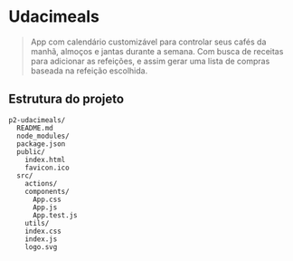 # Udacimeals

> App com calendário customizável para controlar seus cafés da manhã, almoços e jantas durante a semana. Com busca de receitas para adicionar as refeições, e assim gerar uma lista de compras baseada na refeição escolhida.

## Estrutura do projeto

```
p2-udacimeals/
  README.md
  node_modules/
  package.json
  public/
    index.html
    favicon.ico
  src/
    actions/
    components/
      App.css
      App.js
      App.test.js
    utils/
    index.css
    index.js
    logo.svg
```
